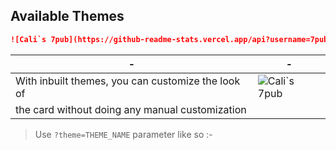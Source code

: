 <!-- DO NOT EDIT THIS FILE DIRECTLY -->

## Available Themes

```md
![Cali`s 7pub](https://github-readme-stats.vercel.app/api?username=7pub&theme=light&show_icons=false)
```

|-|-|
-|-
| With inbuilt themes, you can customize the look of | ![Cali`s 7pub](https://github-readme-stats.vercel.app/api?username=7pub&theme=light&show_icons=false) |
| the card without doing any manual customization | |

> Use `?theme=THEME_NAME` parameter like so :-
